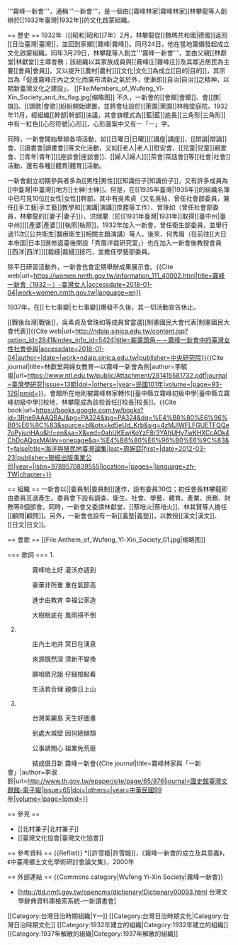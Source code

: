 '''霧峰一新會'''，通稱'''一新會'''，是一個由[[霧峰林家|霧峰林家]]林攀龍等人創辦於[[1932年臺灣|1932年]]的文化啟蒙組織。

== 歷史 ==
1932年（[[昭和|昭和]]7年）2月，林攀龍從[[魏瑪共和國|德國]]返回[[日治臺灣|臺灣]]，並回到家鄉[[霧峰|霧峰]]。同月24日，他在當地籌備發起成立文化啟蒙組織。同年3月29日，林攀龍等人創立'''霧峰一新會'''，並由父親[[林獻堂|林獻堂]]主導會務；該組織以其家族成員與[[霧峰庄|霧峰庄]]及其鄰近居民為主要[[會員|會員]]，又以提升[[農村|農村]][[文化|文化]]為成立[[目的|目的]]，其宗旨為「促進霧峰庄內之文化而廣布清新之氣於外，使漸即[[自治|自治]]之精神，以期新臺灣文化之建設」。
[[File:Members_of_Wufeng_Yī-Xīn_Society_and_its_flag.jpg|缩略图]]
不久，一新會的[[會館|會館]]、會[[旗|旗]]、[[頌歌|會歌]]紛紛開始建置，並將會址設於[[萊園|萊園]]林梅堂庭院。1932年11月，經組織[[幹部|幹部]]決議，其會旗樣式為[[藍|藍]]底長[[三角形|三角形]]中有一紅色[[心形符號|心形]]，心形圖案中又有一「一」字。

同時，一新會開始舉辦各項活動，如[[日曜日|日曜]][[講座|講座]]、[[辯論|辯論]]會、[[讀書會|讀書會]]等文化活動，又如[[老人|老人]]慰安會、[[兒童|兒童]]親愛會、[[青年|青年]][[座談會|座談會]]、[[婦人|婦人]][[茶會|茶話會]]等[[社會|社會]]活動，還有各種[[體育|體育]]活動。

一新會創立初期參與者多為[[男性|男性]][[知識份子|知識份子]]，又有許多成員為[[中臺灣|中臺灣]]地方[[士紳|士紳]]。但是，在[[1935年臺灣|1935年]]的組織名簿中已可見10位[[女性|女性]]幹部，其中有吳素貞（又名吳帖，曾任社會部委員，兼任[[手工藝|手工藝]]教學和[[演講|演講]]庶務等工作）、曾珠如（曾任社會部委員，林攀龍的[[妻子|妻子]]）、洪瑞蘭（於[[1931年臺灣|1931年]]取得[[臺中州|臺中州]][[產婆|產婆]][[執照|執照]]，1932年加入一新會，曾任衛生部委員，並舉行過11次[[公共衛生|醫療衛生]]相關主題演講）等人。後來，何秀眉（在前往[[大日本帝国|日本]]進修返臺後開設「秀眉洋裁研究室」）也在加入一新會後教授會員[[西洋|西洋]][[裁縫|裁縫]]技巧，並擔任學藝部委員。

除平日研習活動外，一新會也會定期舉辦成果展示會。<ref>{{Cite web|url=https://women.nmth.gov.tw/information_111_40002.html|title=霧峰一新會（1932－）-臺灣女人|accessdate=2018-01-04|work=women.nmth.gov.tw|language=en}}</ref>

1937年，在[[七七事變|七七事變]]爆發不久後，其一切活動宣告休止。

[[戰後台灣|戰後]]，吳素貞及曾珠如等成員曾當選[[制憲國民大會代表|制憲國民大會代表]]<ref name=":0">{{Cite web|url=http://ndaip.sinica.edu.tw/content.jsp?option_id=2841&index_info_id=5424|title=嶄露頭角－－霧峰一新會中的臺灣女性社會參與|accessdate=2018-01-04|author=|date=|work=ndaip.sinica.edu.tw|publisher=中央研究院}}</ref><ref>{{Cite journal|title=林獻堂與婦女教育—以霧峰一新會為例|author=李毓嵐|url=https://www.ntl.edu.tw/public/Attachment/281415581732.pdf|journal=臺灣學研究|issue=13期|doi=|others=|year=民國101年|volume=|page=93-126|pmid=}}</ref>，會館所在地則被霧峰林家轉作[[臺中縣立霧峰初級中學|臺中縣立霧峰初級中學]]校地，林攀龍成為該校首任[[校長|校長]]。<ref>{{Cite book|url=https://books.google.com.tw/books?id=3RneBAAAQBAJ&pg=PA324&lpg=PA324&dq=%E4%B8%80%E6%96%B0%E6%9C%83&source=bl&ots=kd5eUd_Krb&sig=4zMJlWFLFGUETFQQe7oPyjunHAo&hl=en&sa=X&ved=0ahUKEwjKoYzF8r3YAhUHy7wKHXCcAOk4ChDoAQgxMAI#v=onepage&q=%E4%B8%80%E6%96%B0%E6%9C%83&f=false|title=海洋與殖民地臺灣論集|last=周婉窈|first=|date=2012-03-23|publisher=聯經出版事業公司|year=|isbn=9789570839555|location=|pages=|language=zh-TW|chapter=}}</ref>

== 組織 ==
一新會以[[委員制|委員制]]運作，設有委員30位；初任會長林攀龍即由委員互選產生。委員會下設有調查、衛生、社會、學藝、體育、產業、庶務、財務等8個部會。同時，一新會又委請林獻堂、[[蔡培火|蔡培火]]、林其賢等人擔任[[顧問|顧問]]。另外，一新會也設有一新[[義塾|義塾]]，以教授[[漢文|漢文]]、[[日文|日文]]。<ref name=":0" />

== 會歌 ==
[[File:Anthem_of_Wufeng_Yī-Xīn_Society_01.jpg|缩略图]]

=== 歌詞 ===
1.

　　　　霧峰地土好    灌沃亦週到

　　　　豪華非所重    重在氣節高

　　　　進步由教育    幸福公家造

　　　　大樹根底在    風雨掃不倒

2.

　　　　庄內土地井    冥日在湧泉

　　　　來源既然深    清新不變換

　　　　願咱眾兄姐    仔細檢點看

　　　　生活若合理    親像日上山

3.

　　　　台灣美麗島    天生好圖畫

　　　　到處大城壁    因何總傾頹

　　　　公事請關心    祖業免荒廢

　　　　結成倡日新    霧峰一新會<ref>{{Cite journal|title=霧峰林家與「一新會」|author=李淑鈴|url=http://www.th.gov.tw/epaper/site/page/65/876|journal=國史館臺灣文獻館-電子報|issue=65|doi=|others=|year=中華民國99年|volume=|page=|pmid=}}</ref>

== 參見 ==
* [[北村兼子|北村兼子]]
* [[臺灣文化協會|臺灣文化協會]]

== 參考資料 ==
{{Reflist}}
*[[許雪姬|許雪姬]]，《霧峰一新會的成立及其意義》，《中臺灣鄉土文化學術研討會論文集》，2000年

== 外部連結 ==
{{Commons category|Wufeng Yi-Xin Society|霧峰一新會}}
* [http://tld.nmtl.gov.tw/opencms/dictionary/Dictionary00093.html 台灣文學辭典資料庫檢索系統-一新讀書會]

[[Category:台灣日治時期組織|Y一]]
[[Category:台灣日治時期文化|Category:台灣日治時期文化]]
[[Category:1932年建立的組織|Category:1932年建立的組織]]
[[Category:1937年解散的組織|Category:1937年解散的組織]]